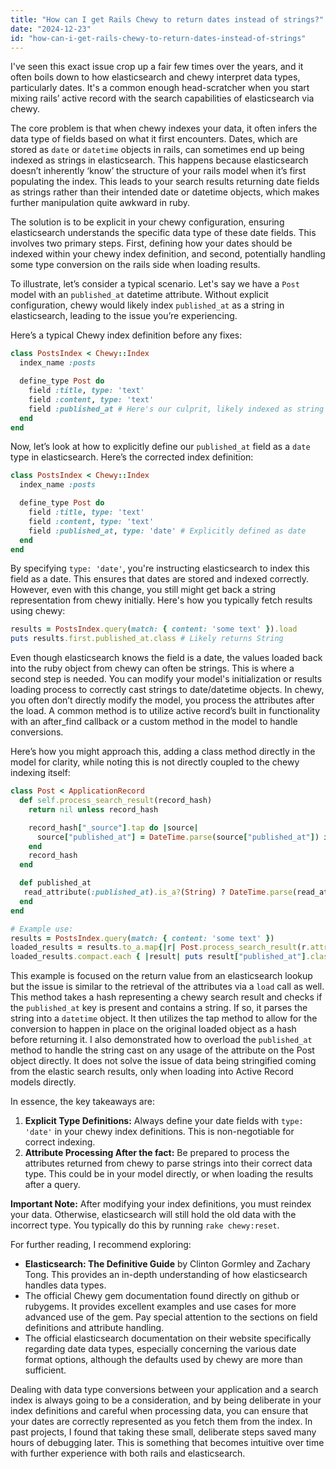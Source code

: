 ```yaml
---
title: "How can I get Rails Chewy to return dates instead of strings?"
date: "2024-12-23"
id: "how-can-i-get-rails-chewy-to-return-dates-instead-of-strings"
---
```


 I've seen this exact issue crop up a fair few times over the years, and it often boils down to how elasticsearch and chewy interpret data types, particularly dates. It's a common enough head-scratcher when you start mixing rails’ active record with the search capabilities of elasticsearch via chewy.

The core problem is that when chewy indexes your data, it often infers the data type of fields based on what it first encounters. Dates, which are stored as `date` or `datetime` objects in rails, can sometimes end up being indexed as strings in elasticsearch. This happens because elasticsearch doesn’t inherently ‘know’ the structure of your rails model when it’s first populating the index. This leads to your search results returning date fields as strings rather than their intended date or datetime objects, which makes further manipulation quite awkward in ruby.

The solution is to be explicit in your chewy configuration, ensuring elasticsearch understands the specific data type of these date fields. This involves two primary steps. First, defining how your dates should be indexed within your chewy index definition, and second, potentially handling some type conversion on the rails side when loading results.

To illustrate, let’s consider a typical scenario. Let's say we have a `Post` model with an `published_at` datetime attribute. Without explicit configuration, chewy would likely index `published_at` as a string in elasticsearch, leading to the issue you’re experiencing.

Here’s a typical Chewy index definition before any fixes:

```ruby
class PostsIndex < Chewy::Index
  index_name :posts

  define_type Post do
    field :title, type: 'text'
    field :content, type: 'text'
    field :published_at # Here's our culprit, likely indexed as string
  end
end
```

Now, let’s look at how to explicitly define our `published_at` field as a `date` type in elasticsearch. Here’s the corrected index definition:

```ruby
class PostsIndex < Chewy::Index
  index_name :posts

  define_type Post do
    field :title, type: 'text'
    field :content, type: 'text'
    field :published_at, type: 'date' # Explicitly defined as date
  end
end
```

By specifying `type: 'date'`, you're instructing elasticsearch to index this field as a date. This ensures that dates are stored and indexed correctly. However, even with this change, you still might get back a string representation from chewy initially. Here's how you typically fetch results using chewy:

```ruby
results = PostsIndex.query(match: { content: 'some text' }).load
puts results.first.published_at.class # Likely returns String
```

Even though elasticsearch knows the field is a date, the values loaded back into the ruby object from chewy can often be strings. This is where a second step is needed. You can modify your model's initialization or results loading process to correctly cast strings to date/datetime objects. In chewy, you often don’t directly modify the model, you process the attributes after the load. A common method is to utilize active record’s built in functionality with an after_find callback or a custom method in the model to handle conversions.

Here’s how you might approach this, adding a class method directly in the model for clarity, while noting this is not directly coupled to the chewy indexing itself:

```ruby
class Post < ApplicationRecord
  def self.process_search_result(record_hash)
    return nil unless record_hash

    record_hash["_source"].tap do |source|
      source["published_at"] = DateTime.parse(source["published_at"]) if source["published_at"].present?
    end
    record_hash
  end

  def published_at
   read_attribute(:published_at).is_a?(String) ? DateTime.parse(read_attribute(:published_at)) : read_attribute(:published_at)
  end
end

# Example use:
results = PostsIndex.query(match: { content: 'some text' })
loaded_results = results.to_a.map{|r| Post.process_search_result(r.attributes.to_h)}
loaded_results.compact.each { |result| puts result["published_at"].class} # Will output DateTime if published_at is a valid string or DateTime
```

This example is focused on the return value from an elasticsearch lookup but the issue is similar to the retrieval of the attributes via a `load` call as well. This method takes a hash representing a chewy search result and checks if the `published_at` key is present and contains a string. If so, it parses the string into a `datetime` object. It then utilizes the tap method to allow for the conversion to happen in place on the original loaded object as a hash before returning it. I also demonstrated how to overload the `published_at` method to handle the string cast on any usage of the attribute on the Post object directly. It does not solve the issue of data being stringified coming from the elastic search results, only when loading into Active Record models directly.

In essence, the key takeaways are:

1.  **Explicit Type Definitions:** Always define your date fields with `type: 'date'` in your chewy index definitions. This is non-negotiable for correct indexing.
2. **Attribute Processing After the fact:** Be prepared to process the attributes returned from chewy to parse strings into their correct data type. This could be in your model directly, or when loading the results after a query.

**Important Note:** After modifying your index definitions, you must reindex your data. Otherwise, elasticsearch will still hold the old data with the incorrect type. You typically do this by running `rake chewy:reset`.

For further reading, I recommend exploring:

*   **Elasticsearch: The Definitive Guide** by Clinton Gormley and Zachary Tong. This provides an in-depth understanding of how elasticsearch handles data types.
*   The official Chewy gem documentation found directly on github or rubygems. It provides excellent examples and use cases for more advanced use of the gem. Pay special attention to the sections on field definitions and attribute handling.
*   The official elasticsearch documentation on their website specifically regarding date data types, especially concerning the various date format options, although the defaults used by chewy are more than sufficient.

Dealing with data type conversions between your application and a search index is always going to be a consideration, and by being deliberate in your index definitions and careful when processing data, you can ensure that your dates are correctly represented as you fetch them from the index. In past projects, I found that taking these small, deliberate steps saved many hours of debugging later. This is something that becomes intuitive over time with further experience with both rails and elasticsearch.
